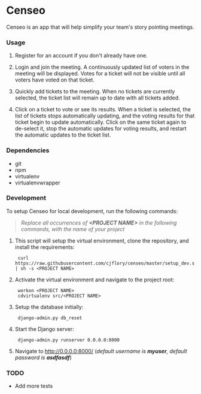 # Censeo

Censeo is an app that will help simplify your team's story pointing meetings.

### Usage

1. Register for an account if you don't already have one.

1. Login and join the meeting.  A continuously updated list of voters in the meeting will be
displayed.  Votes for a ticket will not be visible until all voters have voted on that ticket.

1. Quickly add tickets to the meeting.  When no tickets are currently selected, the ticket list
will remain up to date with all tickets added.

1. Click on a ticket to vote or see its results.  When a ticket is selected, the list of tickets
stops automatically updating, and the voting results for that ticket begin to update automatically.
Click on the same ticket again to de-select it, stop the automatic updates for voting results, and
restart the automatic updates to the ticket list.

### Dependencies

* git
* npm
* virtualenv
* virtualenvwrapper

### Development

To setup Censeo for local development, run the following commands:
> _Replace all occurrences of **&lt;PROJECT NAME&gt;** in the following commands, with the name of your project_

1. This script will setup the virtual environment, clone the repository, and install the requirements:

        curl https://raw.githubusercontent.com/cjflory/censeo/master/setup_dev.sh | sh -s <PROJECT NAME>

1. Activate the virtual environment and navigate to the project root:

        workon <PROJECT NAME>
        cdvirtualenv src/<PROJECT NAME>

1. Setup the database initially:

        django-admin.py db_reset

1. Start the Django server:

        django-admin.py runserver 0.0.0.0:8000

1. Navigate to http://0.0.0.0:8000/ (_default username is **myuser**, default password is **asdfasdf**_)

### TODO

* Add more tests

